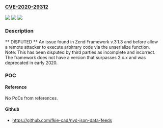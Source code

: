 ### [CVE-2020-29312](https://cve.mitre.org/cgi-bin/cvename.cgi?name=CVE-2020-29312)
![](https://img.shields.io/static/v1?label=Product&message=n%2Fa&color=blue)
![](https://img.shields.io/static/v1?label=Version&message=n%2Fa&color=blue)
![](https://img.shields.io/static/v1?label=Vulnerability&message=n%2Fa&color=brighgreen)

### Description

** DISPUTED ** An issue found in Zend Framework v.3.1.3 and before allow a remote attacker to execute arbitrary code via the unserialize function. Note: This has been disputed by third parties as incomplete and incorrect. The framework does not have a version that surpasses 2.x.x and was deprecated in early 2020.

### POC

#### Reference
No PoCs from references.

#### Github
- https://github.com/fkie-cad/nvd-json-data-feeds

